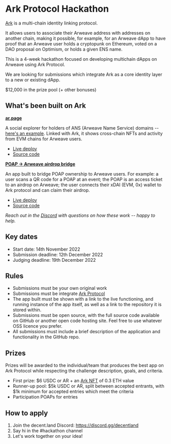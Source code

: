 # Ark Protocol Hackathon

[Ark](https://ark.decent.land) is a multi-chain identity linking protocol.

It allows users to associate their Arweave address with addresses on another chain, making it possible, for example, for an Arweave dApp to have proof that an Arweave user holds a cryptopunk on Ethereum, voted on a DAO proposal on Optimism, or holds a given ENS name.

This is a 4-week hackathon focused on developing multichain dApps on Arweave using Ark Protocol.

We are looking for submissions which integrate Ark as a core identity layer to a new or existing dApp.

$12,000 in the prize pool (+ other bonuses)

## What's been built on Ark

**[ar.page](https://ar.page)**

A social explorer for holders of ANS (Arweave Name Service) domains -- [here's an example](https://xy.ar.page). Linked with Ark, it shows cross-chain NFTs and activity from EVM chains for Arweave users.

* [Live deploy](https://ar.page)
* [Source code](https://github.com/decentldotland/ANS_UI_2.0/)

**[POAP -> Arweave airdrop bridge](https://twitter.com/decentdotland/status/1579010712600731648)**

An app built to bridge POAP ownership to Arweave users. For example: a user scans a QR code for a POAP at an event; the POAP is an access ticket to an airdrop on Arweave; the user connects their xDAI (EVM, 0x) wallet to Ark protocol and can claim their airdrop.

* [Live deploy](https://ar.page/claim)
* [Source code](https://github.com/decentldotland/ans-lisbon-contract)

_Reach out in the [Discord](https://discord.gg/decentland) with questions on how these work -- happy to help._

## Key dates

* Start date: 14th November 2022
* Submission deadline: 12th December 2022
* Judging deadline: 19th December 2022

## Rules

- Submissions must be your own original work
- Submissions must be integrate [Ark Protocol](https://github.com/decentldotland/ark-protocol)
- The app built must be shown with a link to the live functioning, and running instance of the app itself, as well as a link to the repository it is stored within.
- Submissions must be open source, with the full source code available on GitHub or another open code hosting site. Feel free to use whatever OSS licence you prefer.
- All submissions must include a brief description of the application and functionality in the GitHub repo.

## Prizes

Prizes will be awarded to the individual/team that produces the best app on Ark Protocol while respecting the challenge description, goals, and criteria.

- First prize: $6 USDC or AR + an [Ark NFT](http://mint.decent.land) of 0.3 ETH value
- Runner-up pool: $5k USDC or AR, split between accepted entrants, with $1k minimum for accepted entries which meet the criteria
- Participation POAPs for entries

## How to apply

1. Join the decent.land Discord: https://discord.gg/decentland
2. Say hi in the #hackathon channel
3. Let's work together on your idea!
